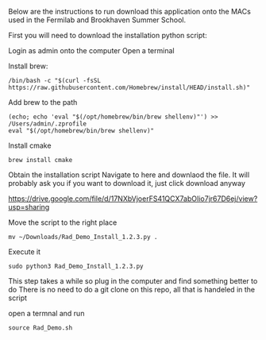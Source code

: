 Below are the instructions to run download this application onto the MACs used in the Fermilab and Brookhaven Summer School.

First you will need to download the installation python script:

Login as admin onto the computer
Open a terminal

Install brew:
```
/bin/bash -c "$(curl -fsSL https://raw.githubusercontent.com/Homebrew/install/HEAD/install.sh)"
```

Add brew to the path
```
(echo; echo 'eval "$(/opt/homebrew/bin/brew shellenv)"') >> /Users/admin/.zprofile
eval "$(/opt/homebrew/bin/brew shellenv)"
```

Install cmake
```
brew install cmake
```

Obtain the installation script
Navigate to here and downlaod the file. It will probably ask you if you want to download it, just click download anyway

https://drive.google.com/file/d/17NXbVjoerFS41QCX7abOIio7jr67D6ej/view?usp=sharing

Move the script to the right place
```
mv ~/Downloads/Rad_Demo_Install_1.2.3.py .
```

Execute it
```
sudo python3 Rad_Demo_Install_1.2.3.py
```
This step takes a while so plug in the computer and find something better to do
There is no need to do a git clone on this repo, all that is handeled in the script

open a termnal and run
```
source Rad_Demo.sh
```
